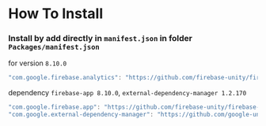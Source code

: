 # How To Install

### Install by add directly in `manifest.json` in folder `Packages/manifest.json`

for version `8.10.0`
```csharp
"com.google.firebase.analytics": "https://github.com/firebase-unity/firebase-analytics.git#8.10.0",
```


dependency `firebase-app 8.10.0`, `external-dependency-manager 1.2.170`
```csharp
"com.google.firebase.app": "https://github.com/firebase-unity/firebase-app.git#8.10.0",
"com.google.external-dependency-manager": "https://github.com/google-unity/external-dependency-manager.git#1.2.170",
```